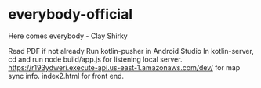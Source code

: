 # everybody-official
Here comes everybody - Clay Shirky

Read PDF if not already
Run kotlin-pusher in Android Studio
In kotlin-server, cd and run node build/app.js for listening local server.
https://r193ydweri.execute-api.us-east-1.amazonaws.com/dev/ for map sync info.
index2.html for front end.

